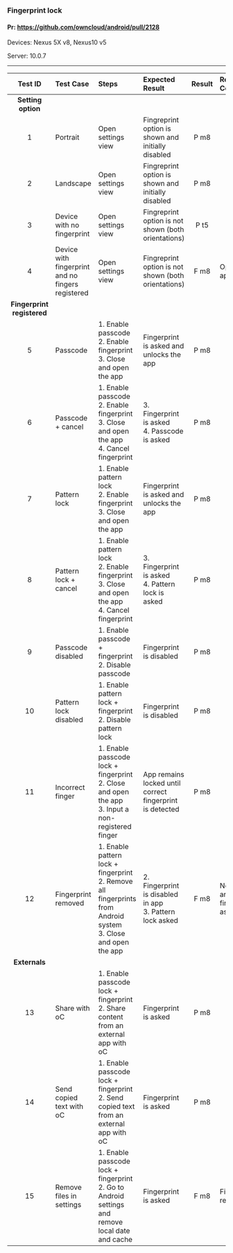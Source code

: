 ###  Fingerprint lock

#### Pr: https://github.com/owncloud/android/pull/2128 

Devices: Nexus 5X v8, Nexus10 v5

Server: 10.0.7


---

 
| Test ID | Test Case|  Steps | Expected Result | Result | Related Comment
:------: | :------------- | :------------- | :-------------- | :-----: | :------
|**Setting option**||||||
| 1 | Portrait | Open settings view | Fingreprint option is shown and initially disabled | P m8 |  |
| 2 | Landscape | Open settings view | Fingreprint option is shown and initially disabled  | P m8 |  |
| 3 | Device with no fingerprint | Open settings view | Fingreprint option is not shown (both orientations)  | P t5 |  |
| 4 | Device with fingerprint and no fingers registered| Open settings view | Fingreprint option is not shown (both orientations)  | F m8 | Option appears |
|**Fingerprint registered**||||||
| 5 | Passcode | 1. Enable passcode<br>2. Enable fingerprint<br>3. Close and open the app | Fingerprint is asked and unlocks the app  | P m8 |  |
| 6 | Passcode + cancel | 1. Enable passcode<br>2. Enable fingerprint<br>3. Close and open the app<br>4. Cancel fingerprint | 3. Fingerprint is asked<br>4. Passcode is asked  | P m8 |  |
| 7 | Pattern lock | 1. Enable pattern lock<br>2. Enable fingerprint<br>3. Close and open the app | Fingerprint is asked and unlocks the app  | P m8 |  |
| 8 | Pattern lock + cancel | 1. Enable pattern lock<br>2. Enable fingerprint<br>3. Close and open the app<br>4. Cancel fingerprint | 3. Fingerprint is asked<br>4. Pattern lock is asked  | P m8 |  |
| 9 | Passcode disabled | 1. Enable passcode + fingerprint<br>2. Disable passcode | Fingerprint is disabled  | P m8 |  |
| 10 | Pattern lock disabled | 1. Enable pattern lock + fingerprint<br>2. Disable pattern lock | Fingerprint is disabled  | P m8 |  |
| 11 | Incorrect finger | 1. Enable passcode lock + fingerprint<br>2. Close and open the app<br>3. Input a non-registered finger | App remains locked until correct fingerprint is detected | P m8 |  |
| 12 | Fingerprint removed | 1. Enable pattern lock + fingerprint<br>2. Remove all fingerprints from Android system<br>3. Close and open the app | 2. Fingerprint is disabled in app<br>3. Pattern lock asked  | F m8 | No fingers and fingerprint asked |
|**Externals**||||||
| 13 | Share with oC | 1. Enable passcode lock + fingerprint<br>2. Share content from an external app with oC | Fingerprint is asked  | P m8 |  |
| 14 | Send copied text with oC | 1. Enable passcode lock + fingerprint<br>2. Send copied text from an external app with oC | Fingerprint is asked  | P m8 |  |
| 15 | Remove files in settings| 1. Enable passcode lock + fingerprint<br>2. Go to Android settings and remove local date and cache | Fingerprint is asked  | F m8 | Fingerprint removed |

